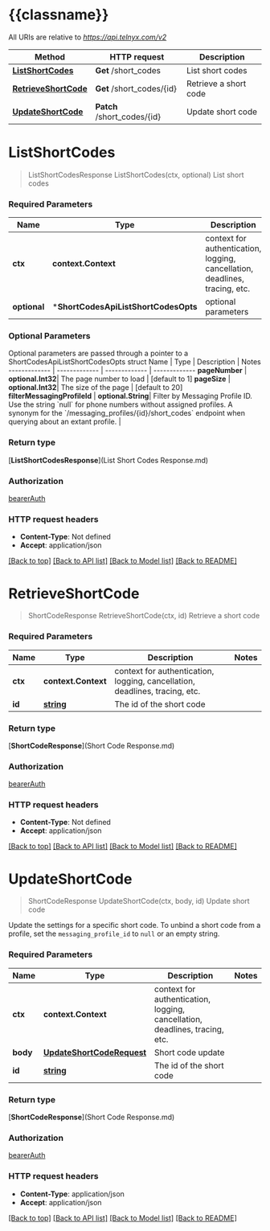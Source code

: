 # {{classname}}

All URIs are relative to *https://api.telnyx.com/v2*

Method | HTTP request | Description
------------- | ------------- | -------------
[**ListShortCodes**](ShortCodesApi.md#ListShortCodes) | **Get** /short_codes | List short codes
[**RetrieveShortCode**](ShortCodesApi.md#RetrieveShortCode) | **Get** /short_codes/{id} | Retrieve a short code
[**UpdateShortCode**](ShortCodesApi.md#UpdateShortCode) | **Patch** /short_codes/{id} | Update short code

# **ListShortCodes**
> ListShortCodesResponse ListShortCodes(ctx, optional)
List short codes

### Required Parameters

Name | Type | Description  | Notes
------------- | ------------- | ------------- | -------------
 **ctx** | **context.Context** | context for authentication, logging, cancellation, deadlines, tracing, etc.
 **optional** | ***ShortCodesApiListShortCodesOpts** | optional parameters | nil if no parameters

### Optional Parameters
Optional parameters are passed through a pointer to a ShortCodesApiListShortCodesOpts struct
Name | Type | Description  | Notes
------------- | ------------- | ------------- | -------------
 **pageNumber** | **optional.Int32**| The page number to load | [default to 1]
 **pageSize** | **optional.Int32**| The size of the page | [default to 20]
 **filterMessagingProfileId** | **optional.String**| Filter by Messaging Profile ID. Use the string &#x60;null&#x60; for phone numbers without assigned profiles. A synonym for the &#x60;/messaging_profiles/{id}/short_codes&#x60; endpoint when querying about an extant profile. | 

### Return type

[**ListShortCodesResponse**](List Short Codes Response.md)

### Authorization

[bearerAuth](../README.md#bearerAuth)

### HTTP request headers

 - **Content-Type**: Not defined
 - **Accept**: application/json

[[Back to top]](#) [[Back to API list]](../README.md#documentation-for-api-endpoints) [[Back to Model list]](../README.md#documentation-for-models) [[Back to README]](../README.md)

# **RetrieveShortCode**
> ShortCodeResponse RetrieveShortCode(ctx, id)
Retrieve a short code

### Required Parameters

Name | Type | Description  | Notes
------------- | ------------- | ------------- | -------------
 **ctx** | **context.Context** | context for authentication, logging, cancellation, deadlines, tracing, etc.
  **id** | [**string**](.md)| The id of the short code | 

### Return type

[**ShortCodeResponse**](Short Code Response.md)

### Authorization

[bearerAuth](../README.md#bearerAuth)

### HTTP request headers

 - **Content-Type**: Not defined
 - **Accept**: application/json

[[Back to top]](#) [[Back to API list]](../README.md#documentation-for-api-endpoints) [[Back to Model list]](../README.md#documentation-for-models) [[Back to README]](../README.md)

# **UpdateShortCode**
> ShortCodeResponse UpdateShortCode(ctx, body, id)
Update short code

Update the settings for a specific short code. To unbind a short code from a profile, set the `messaging_profile_id` to `null` or an empty string.

### Required Parameters

Name | Type | Description  | Notes
------------- | ------------- | ------------- | -------------
 **ctx** | **context.Context** | context for authentication, logging, cancellation, deadlines, tracing, etc.
  **body** | [**UpdateShortCodeRequest**](UpdateShortCodeRequest.md)| Short code update | 
  **id** | [**string**](.md)| The id of the short code | 

### Return type

[**ShortCodeResponse**](Short Code Response.md)

### Authorization

[bearerAuth](../README.md#bearerAuth)

### HTTP request headers

 - **Content-Type**: application/json
 - **Accept**: application/json

[[Back to top]](#) [[Back to API list]](../README.md#documentation-for-api-endpoints) [[Back to Model list]](../README.md#documentation-for-models) [[Back to README]](../README.md)

